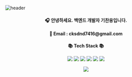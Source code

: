 ![header](https://capsule-render.vercel.app/api?type=waving&color=7E8EF1&height=200&section=header&text=Chanung's%20Github!&fontSize=35&fontAlignY=35&fontColor=f7f5f5)

<div align="center">

#### 🎧 안녕하세요. 백엔드 개발자 기찬웅입니다.
<h4>📧 Email : cksdnd7416@gmail.com</h4>
</div>
<div align="center">
    
#### 📚 Tech Stack 📚

</div>
<div align="center">
    <img src="https://img.shields.io/badge/Django-092E20?style=flat-square&logo=Django&logoColor=white"/>
    <img src="https://img.shields.io/badge/Python-3776AB?style=flat-square&logo=Python&logoColor=white"/>
    <img src="https://img.shields.io/badge/React-0E39A9?style=flat-square&logo=React&logoColor=white"/>
    <img src="https://img.shields.io/badge/MySQL-4479A1?style=flat-square&logo=MySQL&logoColor=white"/>
    <img src="https://img.shields.io/badge/MariaDB-1F305F?style=flat-square&logo=MariaDB&logoColor=white"/>
    <img src="https://img.shields.io/badge/Git-F05032?style=flat-square&logo=Git&logoColor=white"/>
<!--     <p align="center">
      <a href="https://skillicons.dev">
        <img src="https://skillicons.dev/icons?i=django,react,aws,git,github,mysql,html,css" />
      </a>
    </p> -->
</div>

<p align="center">
  <a href="https://skillicons.dev">
    <img src="https://skillicons.dev/icons?i=django,react,aws,git,github,mysql,html,css" />
  </a>
</p>


<div align="center">
<!-- 🛠️ Tools 🛠️ -->
<!-- </div> -->
<!-- <br> -->
<!-- <div align="center"> -->
<!--     <img src="https://img.shields.io/badge/VScode-394EFF?style=flat-square&logo=Visual Studio Code&logoColor=white"/> -->
<!--     <img src="https://img.shields.io/badge/Eclipse-2C2255?style=flat-square&logo=Eclipse IDE&logoColor=white"/> -->
<!-- </div> -->


<div align="center">
<!-- 📝 More 📝 -->
</div>
<!-- <br> -->
<div align="center">
<!--     <a href='https://itchanchan.tistory.com/' target='_blank'><img src="https://img.shields.io/badge/Blog link-FF4785?style=flat-square&logo=Tistory&logoColor=white"/></a> -->
<!--    <a href='https://drive.google.com/file/d/1z_dOCEuoEylxfgwW7uBkQn1cIytouBSK/view?usp=sharing' target='_blank'><img src="https://img.shields.io/badge/Notion link-D77310?style=flat-square&logo=Notion&logoColor=white"/></a> -->
</div>


<!-- ![chanung-ki's GitHub stats](https://github-readme-stats.vercel.app/api?username=chanung-ki&count_private=true) -->
